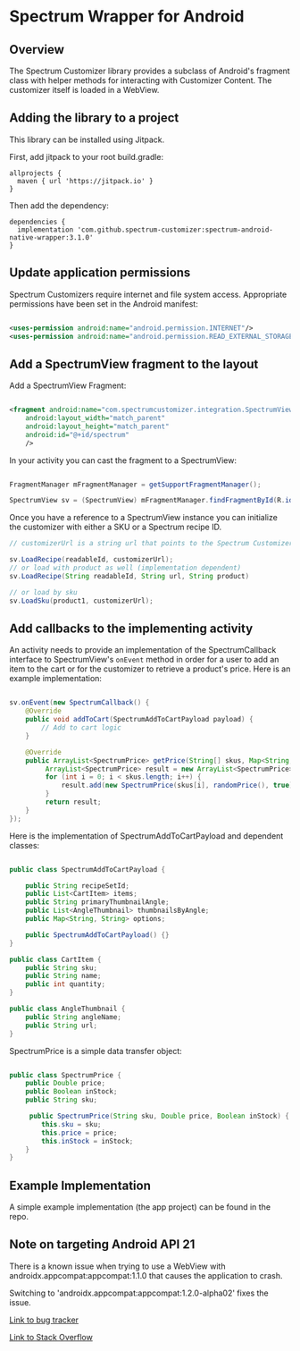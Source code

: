 Spectrum Wrapper for Android
============================

Overview
--------

The Spectrum Customizer library provides a subclass of Android's fragment class with helper methods for interacting with Customizer Content. The customizer itself is loaded in a WebView.

Adding the library to a project
-------------------------------

This library can be installed using Jitpack.

First, add jitpack to your root build.gradle:

```
allprojects {
  maven { url 'https://jitpack.io' }
}
```

Then add the dependency:

```
dependencies {
  implementation 'com.github.spectrum-customizer:spectrum-android-native-wrapper:3.1.0'
}
```


Update application permissions
------------------------------

Spectrum Customizers require internet and file system access. Appropriate permissions have been set in the Android manifest:

```xml

<uses-permission android:name="android.permission.INTERNET"/>
<uses-permission android:name="android.permission.READ_EXTERNAL_STORAGE" />

```
Add a SpectrumView fragment to the layout
--------------------------------------

Add a SpectrumView Fragment:

```xml

<fragment android:name="com.spectrumcustomizer.integration.SpectrumView"
    android:layout_width="match_parent"
    android:layout_height="match_parent"
    android:id="@+id/spectrum"
    />

```

In your activity you can cast the fragment to a SpectrumView:

```java

FragmentManager mFragmentManager = getSupportFragmentManager();

SpectrumView sv = (SpectrumView) mFragmentManager.findFragmentById(R.id.spectrum);

```

Once you have a reference to a SpectrumView instance you can initialize the customizer with either a SKU or a Spectrum recipe ID.

```java
// customizerUrl is a string url that points to the Spectrum Customizer Javascript.

sv.LoadRecipe(readableId, customizerUrl);
// or load with product as well (implementation dependent)
sv.LoadRecipe(String readableId, String url, String product)

// or load by sku
sv.LoadSku(product1, customizerUrl);

```

Add callbacks to the implementing activity
------------------------------------------

An activity needs to provide an implementation of the SpectrumCallback interface to SpectrumView's `onEvent` method in order for a user to add an item to the cart or for the customizer to retrieve a product's price. Here is an example implementation:

```java

sv.onEvent(new SpectrumCallback() {
    @Override
    public void addToCart(SpectrumAddToCartPayload payload) {
        // Add to cart logic
    }

    @Override
    public ArrayList<SpectrumPrice> getPrice(String[] skus, Map<String, String> options) {
         ArrayList<SpectrumPrice> result = new ArrayList<SpectrumPrice>();
         for (int i = 0; i < skus.length; i++) {
             result.add(new SpectrumPrice(skus[i], randomPrice(), true));
         }
         return result;
    }
});

```

Here is the implementation of SpectrumAddToCartPayload and dependent classes:

```java

public class SpectrumAddToCartPayload {

    public String recipeSetId;
    public List<CartItem> items;
    public String primaryThumbnailAngle;
    public List<AngleThumbnail> thumbnailsByAngle;
    public Map<String, String> options;

    public SpectrumAddToCartPayload() {}
}

public class CartItem {
    public String sku;
    public String name;
    public int quantity;
}

public class AngleThumbnail {
    public String angleName;
    public String url;
}

```


SpectrumPrice is a simple data transfer object:

```java

public class SpectrumPrice {
    public Double price;
    public Boolean inStock;
    public String sku;

     public SpectrumPrice(String sku, Double price, Boolean inStock) {
        this.sku = sku;
        this.price = price;
        this.inStock = inStock;
    }
}

```

Example Implementation
----------------------

A simple example implementation (the app project) can be found in the repo.


Note on targeting Android API 21
--------------------------------

There is a known issue when trying to use a WebView with
androidx.appcompat:appcompat:1.1.0 that causes the application to
crash.

Switching to 'androidx.appcompat:appcompat:1.2.0-alpha02' fixes the issue.

[Link to bug tracker ](https://issuetracker.google.com/issues/141132133)

[Link to Stack Overflow](https://stackoverflow.com/questions/41025200/android-view-inflateexception-error-inflating-class-android-webkit-webview)

